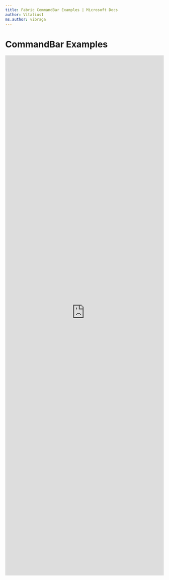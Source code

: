 ```yaml
---
title: Fabric CommandBar Examples | Microsoft Docs
author: Vitalius1
ms.author: vibraga
---
```


# CommandBar Examples

<iframe 
    title='CommandBar Examples'
    src='https://fabricweb.z5.web.core.windows.net/pr-deploy-site/refs/heads/master/fabric-website-resources/dist/index.html#/examples/commandbar?docsExample=true'
    frameborder='no'
    height='1650'
    style='width: 100%;'
>